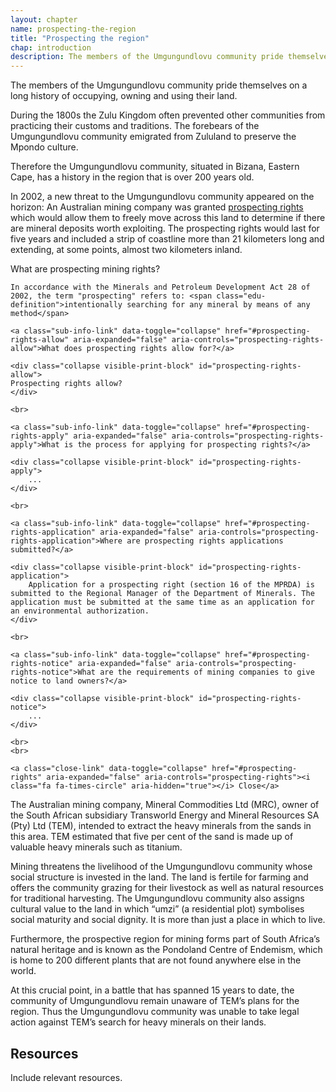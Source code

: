 ```yaml
---
layout: chapter
name: prospecting-the-region
title: "Prospecting the region"
chap: introduction
description: The members of the Umgungundlovu community pride themselves on a long history of occupying, owning and using their land. Situated in Bizana, Eastern Cape, the community has a history in the region that is over 200 years old.
---
```


The members of the Umgungundlovu community pride themselves on a long history of occupying, owning and using their land.

During the 1800s the Zulu Kingdom often prevented other communities from practicing their customs and traditions. The forebears of the Umgungundlovu community emigrated from Zululand to preserve the Mpondo culture.

Therefore the Umgungundlovu community, situated in Bizana, Eastern Cape, has a history in the region that is over 200 years old.

In 2002, a new threat to the Umgungundlovu community appeared on the horizon:
An Australian mining company was granted <a class="info-link" data-toggle="collapse" href="#prospecting-rights" aria-expanded="false" aria-controls="prospecting-rights"><i class="fa fa-info-circle" aria-hidden="true"></i> prospecting rights</a> which would allow them to freely move across this land to determine if there are mineral deposits worth exploiting. The prospecting rights would last for five years and included a strip of coastline more than 21 kilometers long and extending, at some points, almost two kilometers inland.

<div class="edu-segment collapse visible-print-block" id="prospecting-rights">
	<p class="edu-title">What are prospecting mining rights?</p>

	In accordance with the Minerals and Petroleum Development Act 28 of 2002, the term "prospecting" refers to: <span class="edu-definition">intentionally searching for any mineral by means of any method</span>

	<a class="sub-info-link" data-toggle="collapse" href="#prospecting-rights-allow" aria-expanded="false" aria-controls="prospecting-rights-allow">What does prospecting rights allow for?</a>

	<div class="collapse visible-print-block" id="prospecting-rights-allow">
	Prospecting rights allow?
	</div>

	<br>

	<a class="sub-info-link" data-toggle="collapse" href="#prospecting-rights-apply" aria-expanded="false" aria-controls="prospecting-rights-apply">What is the process for applying for prospecting rights?</a>

	<div class="collapse visible-print-block" id="prospecting-rights-apply">
		...
	</div>

	<br>

	<a class="sub-info-link" data-toggle="collapse" href="#prospecting-rights-application" aria-expanded="false" aria-controls="prospecting-rights-application">Where are prospecting rights applications submitted?</a>

	<div class="collapse visible-print-block" id="prospecting-rights-application">
		Application for a prospecting right (section 16 of the MPRDA) is submitted to the Regional Manager of the Department of Minerals. The application must be submitted at the same time as an application for an environmental authorization.
	</div>

	<br>

	<a class="sub-info-link" data-toggle="collapse" href="#prospecting-rights-notice" aria-expanded="false" aria-controls="prospecting-rights-notice">What are the requirements of mining companies to give notice to land owners?</a>

	<div class="collapse visible-print-block" id="prospecting-rights-notice">
		...
	</div>

	<br>
	<br>

	<a class="close-link" data-toggle="collapse" href="#prospecting-rights" aria-expanded="false" aria-controls="prospecting-rights"><i class="fa fa-times-circle" aria-hidden="true"></i> Close</a>
</div>

The Australian mining company, Mineral Commodities Ltd (MRC), owner of the South African subsidiary Transworld Energy and Mineral Resources SA (Pty) Ltd (TEM), intended to extract the heavy minerals from the sands in this area. TEM estimated that five per cent of the sand is made up of valuable heavy minerals such as titanium.

Mining threatens the livelihood of the Umgungundlovu community whose social structure is invested in the land. The land is fertile for farming and offers the community grazing for their livestock as well as natural resources for traditional harvesting. The Umgungundlovu community also assigns cultural value to the land in which “umzi” (a residential plot) symbolises social maturity and social dignity. It is more than just a place in which to live.

Furthermore, the prospective region for mining forms part of South Africa’s natural heritage and is known as the Pondoland Centre of Endemism, which is home to 200 different plants that are not found anywhere else in the world.

At this crucial point, in a battle that has spanned 15 years to date, the community of Umgungundlovu remain unaware of TEM’s plans for the region. Thus the Umgungundlovu community was unable to take legal action against TEM’s search for heavy minerals on their lands.

## Resources

Include relevant resources.